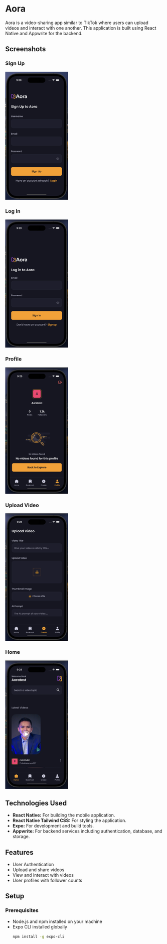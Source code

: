 # Aora

Aora is a video-sharing app similar to TikTok where users can upload videos and interact with one another. This application is built using React Native and Appwrite for the backend.

## Screenshots


### Sign Up
<img src="./assets/aora-signup.png" alt="Sign Up" width="200"/>

### Log In
<img src="./assets/aora-login.png" alt="Log In" width="200"/>

### Profile
<img src="./assets/aora-profile.png" alt="Profile" width="200"/>

### Upload Video
<img src="./assets/aora-video.png" alt="Upload Video" width="200"/>

### Home
<img src="./assets/aora-home.png" alt="Home" width="200"/>



## Technologies Used

- **React Native:** For building the mobile application.
- **React Native Tailwind CSS:** For styling the application.
- **Expo:** For development and build tools.
- **Appwrite:** For backend services including authentication, database, and storage.

## Features

- User Authentication
- Upload and share videos
- View and interact with videos
- User profiles with follower counts

## Setup

### Prerequisites

- Node.js and npm installed on your machine
- Expo CLI installed globally
  ```bash
  npm install -g expo-cli